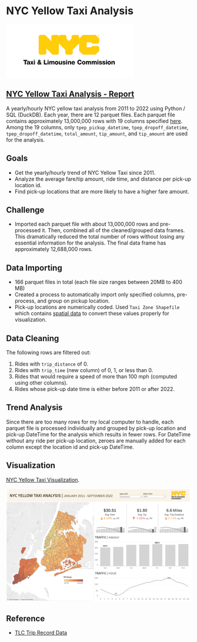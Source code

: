 # NYC Yellow Taxi Analysis

![logo](./viz/nyc-tlc-logo.png)

## [NYC Yellow Taxi Analysis - Report](./preprocess.ipynb)

A yearly/hourly NYC yellow taxi analysis from 2011 to 2022 using Python / SQL (DuckDB). Each year, there are 12 parquet files. Each parquet file contains approximately 13,000,000 rows with 19 columns specified [here](https://www.nyc.gov/assets/tlc/downloads/pdf/data_dictionary_trip_records_yellow.pdf). Among the 19 columns, only `tpep_pickup_datetime`, `tpep_dropoff_datetime`, `tpep_dropoff_datetime`, `total_amount`, `tip_amount`, and `tip_amount` are used for the analysis.

## Goals

- Get the yearly/hourly trend of NYC Yellow Taxi since 2011.
- Analyze the average fare/tip amount, ride time, and distance per pick-up location id.
- Find pick-up locations that are more likely to have a higher fare amount.

## Challenge

- Imported each parquet file with about 13,000,000 rows and pre-processed it. Then, combined all of the cleaned/grouped data frames. This dramatically reduced the total number of rows without losing any essential information for the analysis. The final data frame has approximately 12,688,000 rows.

## Data Importing

- 166 parquet files in total (each file size ranges between 20MB to 400 MB)
- Created a process to automatically import only specified columns, pre-process, and group on pickup location. 
- Pick-up locations are numerically coded. Used `Taxi Zone Shapefile` which contains [spatial data](https://d37ci6vzurychx.cloudfront.net/misc/taxi_zones.zip) to convert these values properly for visualization.

## Data Cleaning

The following rows are filtered out:

1. Rides with `trip_distance` of 0.
2. Rides with `trip_time` (new column) of 0, 1, or less than 0.
3. Rides that would require a speed of more than 100 mph (computed using other columns).
4. Rides whose pick-up date time is either before 2011 or after 2022.

## Trend Analysis

Since there are too many rows for my local computer to handle, each parquet file is processed individually and grouped by pick-up location and pick-up DateTime for the analysis which results in fewer rows. For DateTime without any ride per pick-up location, zeroes are manually added for each column except the location id and pick-up DateTime.

## Visualization

[NYC Yellow Taxi Visualization](https://public.tableau.com/app/profile/junhyeok.park/viz/NYCYellowTaxiAnalysis_16733749237460/NYCTraffic).

![viz-1](./viz/viz-nyc.png)

## Reference

- [TLC Trip Record Data](https://www.nyc.gov/site/tlc/about/tlc-trip-record-data.page)